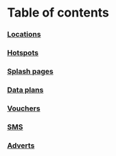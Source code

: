 # Table of contents

### [Locations](locations.md)
### [Hotspots](hotspots.md)
### [Splash pages](splash-pages.md)
### [Data plans](data-plans.md)
### [Vouchers](vouchers.md)
### [SMS](sms.md)
### [Adverts](adverts.md)

